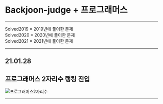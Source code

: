 # Backjoon-judge + 프로그래머스
***

Solved2019 = 2019년에 풀이한 문제    
Solved2020 = 2020년에 풀이한 문제    
Solved2021 = 2021년에 풀이한 문제    

***
## 21.01.28
## 프로그래머스 2자리수 랭킹 진입
![프로그래머스2자리수](https://user-images.githubusercontent.com/74880677/106015647-06fced00-6102-11eb-99c5-276e938f2db9.JPG)
***

